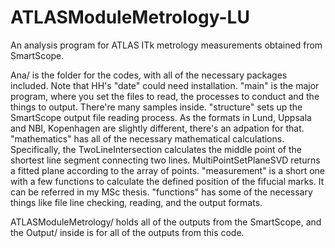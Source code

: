 # ATLASModuleMetrology-LU
An analysis program for ATLAS ITk metrology measurements obtained from SmartScope.

Ana/ is the folder for the codes, with all of the necessary packages included. Note that HH's "date" could need installation.
  "main" is the major program, where you set the files to read, the processes to conduct and the things to output. There're many samples inside.
  "structure" sets up the SmartScope output file reading process. As the formats in Lund, Uppsala and NBI, Kopenhagen are slightly different, there's an adpation for that.
  "mathematics" has all of the necessary mathematical calculations.
    Specifically, the TwoLineIntersection calculates the middle point of the shortest line segment connecting two lines.
    MultiPointSetPlaneSVD returns a fitted plane according to the array of points.
  "measurement" is a short one with a few functions to calculate the defined position of the fifucial marks. It can be referred in my MSc thesis.
  "functions" has some of the necessary things like file line checking, reading, and the output formats.

ATLASModuleMetrology/ holds all of the outputs from the SmartScope, and the Output/ inside is for all of the outputs from this code.

